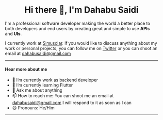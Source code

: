 <h1 align="center">Hi there 👋, I'm Dahabu Saidi</h1>
<p>
  I'm a professional software developer making the world a better place to both developers and end users by creating great and simple to use <b>APIs</b> and <b>UIs</b>.
</p>

I currently work at [Simusolar](https://www.simusolar.com). If you would like to discuss anything about my work or personal projects, you can follow me on [Twitter](https://twitter.com/mkawa125) or you can shoot an email at dahabusaidi@gmail.com

<hr>

#### Hear more about me
- 🔭 I’m currently work as backend developer 
- 🌱 I’m currently learning Flutter
- 💬 Ask me about anything
- 📫 How to reach me: You can shoot me an email at dahabusaidi@gmail.com I will respond to it as soon as I can
- 😄 Pronouns: He/Him

<hr>

<!--START_SECTION:waka-->
<!--
```text
Blade Template   24 hrs 41 mins  ████████████████████▒░░░░   80.93 % 
PHP              5 hrs 3 mins    ████░░░░░░░░░░░░░░░░░░░░░   16.61 % 
JavaScript       19 mins         ▒░░░░░░░░░░░░░░░░░░░░░░░░   01.09 % 
CSS              12 mins         ▒░░░░░░░░░░░░░░░░░░░░░░░░   00.67 % 
Other            12 mins         ░░░░░░░░░░░░░░░░░░░░░░░░░   00.66 % 
```
<!--END_SECTION:waka-->

<!--

**mkawa125/mkawa125** is a ✨ _special_ ✨ repository because its `README.md` (this file) appears on your GitHub profile.

Here are some ideas to get you started:

- 🔭 I’m currently working on ...
- 🌱 I’m currently learning ...
- 👯 I’m looking to collaborate on ...
- 🤔 I’m looking for help with ...
- 💬 Ask me about ...
- 📫 How to reach me: ...
- 😄 Pronouns: ...
- ⚡ Fun fact: ...
